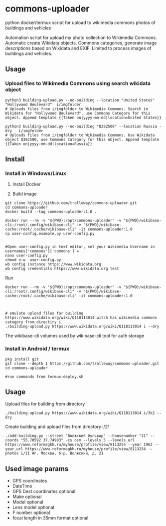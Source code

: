 # commons-uploader
python docker/termux script for upload to wikimedia commons photos of buildings and vehicles

Automation script for upload my photo collection to Wikimedia Commons. Automatic create Wikidata objects, Commons categories, generate image descriptions based on Wikidata and EXIF. 
Limited to process images of buildings and vehicles. 

## Usage

### Upload files to Wikimedia Commons using search wikidata object

```
python3 building-upload.py --no-building --location "United States" "Hollywood Boulevard"  i/imgfolder
# Uploads files from i/imgfolder to Wikimedia Commons. Search in Wikidata for "Hollywood Boulevard", use Commons Category for this object. Append template {{Taken on|yyyy-mm-dd|location=United States}}

python3 building-upload.py --no-building "Q382500" --location Russia -dry   i/imgfolder
# Uploads files from i/imgfolder to Wikimedia Commons. Use Wikidata object Q382500, use Commons Category for this object. Append template {{Taken on|yyyy-mm-dd|location=Russia}}
```

## Install

### Install in Windows/Linux
1. Install Docker

2. Build image
```
git clone https://github.com/trolleway/commons-uploader.git
cd commons-uploader 
docker build --tag commons-uploader:1.0 .

docker run --rm -v "${PWD}:/opt/commons-uploader" -v "${PWD}/wikibase-cli:/root/.config/wikibase-cli" -v "${PWD}/wikibase-cache:/root/.cache/wikibase-cli" -it commons-uploader:1.0
cp user-config.example.py user-config.py 


#Open user-config.py in text editor, set your Wikimedia Username in usernames['commons']['commons'] = 
nano user-config.py
chmod o-w  user-config.py
wb config instance https://www.wikidata.org
wb config credentials https://www.wikidata.org test
```

Run
```
docker run --rm -v "${PWD}:/opt/commons-uploader" -v "${PWD}/wikibase-cli:/root/.config/wikibase-cli" -v "${PWD}/wikibase-cache:/root/.cache/wikibase-cli" -it commons-uploader:1.0



# emulate upload files for building https://www.wikidata.org/wiki/Q118113014 witch has wikimedia commons category from directiry i
./building-upload.py https://www.wikidata.org/wiki/Q118113014 i --dry
```
The wikibase-cli volumes used by wikibase-cli tool for auth storage

### Install in Android / termux

```
pkg install git
git clone --depth 1 https://github.com/trolleway/commons-uploader.git
cd commons-uploader 

#run commands from termux-deploy.sh
```


## Usage

Upload files for building from directory 
```
./building-upload.py https://www.wikidata.org/wiki/Q118113014 i/3k2 --dry
```

Create building and upload files from directory i/21
```
./add-building.py --street "Волжский бульвар" --housenumber "21" --coords "55.70592 37.74983" -cs osm --levels 5 --levels_url https://www.reformagkh.ru/myhouse/profile/view/8113254 --year 1962 --year_url https://www.reformagkh.ru/myhouse/profile/view/8113254 --photos i/21 #г. Москва, б-р. Волжский, д. 21
```

## Used image params

* GPS coordinates
* DateTime
* GPS Dest coordinates optional
* Make optional
* Model optional
* Lens model optional
* F number optional
* focal length in 35mm format optional




